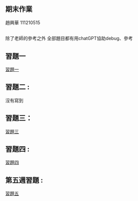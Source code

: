 ## 期末作業
趙興華
111210515

##

除了老師的參考之外
全部題目都有用chatGPT協助debug、參考

## 習題一
[習題一](https://github.com/CH623/cpu2os/blob/master/02-%E7%B3%BB%E7%B5%B1%E7%A8%8B%E5%BC%8F/02-%E7%B7%A8%E8%AD%AF%E5%99%A8/01-%E7%B0%A1%E6%98%93%E7%B7%A8%E8%AD%AF%E5%99%A8/03c-compiler3/compiler.c)

## 習題二 :
沒有寫到

## 習題三： 
[習題三](https://github.com/CH623/_sp/blob/main/HW3/c4.c)

## 習題四 :
[習題四](https://github.com/CH623/_sp/tree/main/HW4)

## 第五週習題 : 
[習題五](https://github.com/CH623/_sp/blob/main/HW5/result.md)

